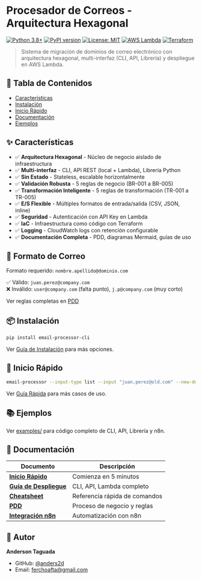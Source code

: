 # Procesador de Correos - Arquitectura Hexagonal

[![Python 3.8+](https://img.shields.io/badge/python-3.8+-blue.svg)](https://www.python.org/downloads/)
[![PyPI version](https://badge.fury.io/py/email-processor-cli.svg)](https://pypi.org/project/email-processor-cli/)
[![License: MIT](https://img.shields.io/badge/License-MIT-yellow.svg)](LICENSE)
[![AWS Lambda](https://img.shields.io/badge/AWS-Lambda-orange.svg)](https://aws.amazon.com/lambda/)
[![Terraform](https://img.shields.io/badge/IaC-Terraform-purple.svg)](https://www.terraform.io/)

> Sistema de migración de dominios de correo electrónico con arquitectura hexagonal, multi-interfaz (CLI, API, Librería) y despliegue en AWS Lambda.

## 📑 Tabla de Contenidos

- [Características](#-características)
- [Instalación](#-instalación)
- [Inicio Rápido](#-inicio-rápido)
- [Documentación](#-documentación)
- [Ejemplos](#-ejemplos)

## ✨ Características

- ✅ **Arquitectura Hexagonal** - Núcleo de negocio aislado de infraestructura
- ✅ **Multi-interfaz** - CLI, API REST (local + Lambda), Librería Python
- ✅ **Sin Estado** - Stateless, escalable horizontalmente
- ✅ **Validación Robusta** - 5 reglas de negocio (BR-001 a BR-005)
- ✅ **Transformación Inteligente** - 5 reglas de transformación (TR-001 a TR-005)
- ✅ **E/S Flexible** - Múltiples formatos de entrada/salida (CSV, JSON, inline)
- ✅ **Seguridad** - Autenticación con API Key en Lambda
- ✅ **IaC** - Infraestructura como código con Terraform
- ✅ **Logging** - CloudWatch logs con retención configurable
- ✅ **Documentación Completa** - PDD, diagramas Mermaid, guías de uso

## 🎯 Formato de Correo

Formato requerido: `nombre.apellido@dominio.com`

✅ Válido: `juan.perez@company.com`  
❌ Inválido: `user@company.com` (falta punto), `j.p@company.com` (muy corto)

Ver reglas completas en [PDD](docs/pdd/PDD.md#31-validación)

## 📦 Instalación

```bash
pip install email-processor-cli
```

Ver [Guía de Instalación](docs/QUICK_START.md) para más opciones.

## 🚀 Inicio Rápido

```bash
email-processor --input-type list --input "juan.perez@old.com" --new-domain new.com --output-type inline
```

Ver [Guía Rápida](docs/QUICK_START.md) para más casos de uso.

## 📚 Ejemplos

Ver [examples/](examples/) para código completo de CLI, API, Librería y n8n.

## 📖 Documentación

| Documento | Descripción |
|-----------|-------------|
| **[Inicio Rápido](docs/QUICK_START.md)** | Comienza en 5 minutos |
| **[Guía de Despliegue](docs/DEPLOYMENT_GUIDE.md)** | CLI, API, Lambda completo |
| **[Cheatsheet](docs/CHEATSHEET.md)** | Referencia rápida de comandos |
| **[PDD](docs/pdd/PDD.md)** | Proceso de negocio y reglas |
| **[Integración n8n](docs/N8N_INTEGRATION.md)** | Automatización con n8n |

## 👤 Autor

**Anderson Taguada**

- GitHub: [@anders2d](https://github.com/anders2d)
- Email: ferchoafta@gmail.com